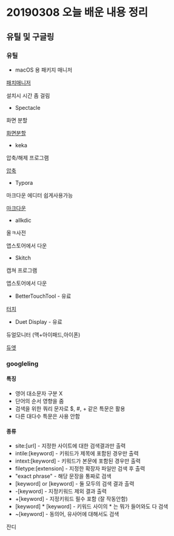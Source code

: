 # 20190308 오늘 배운 내용 정리 

## 유틸 및 구글링

### 유틸 

* macOS 용 패키지 매니저

[패치매니저](https://brew.sh)

설치시 시간 좀 걸림


* Spectacle

화면 분할 

[화면분할](https://www.spectacleapp.com)


* keka

압축/해제 프로그램

[압축](https://www.keka.io/en/)


* Typora

마크다운 에디터 쉽게사용가능

[마크다운](https://typora.io/)


* allkdic

올ㅋ사전 

앱스토어에서 다운


* Skitch

캡쳐 프로그램

앱스토어에서 다운


* BetterTouchTool - 유료

[터치](https://folivora.ai)


* Duet Display - 유료

듀얼모니터 (맥+아이패드,아이폰)

[듀엣](https://www.duetdisplay.com/kr/)

### googleling

#### 특징
* 영어 대소문자 구분 X
* 단어의 순서 영향을 줌
* 검색을 위한 쿼리 문자로 $, #, + 같은 특문은 활용
* 다른 대다수 특문은 사용 안함


#### 종류

* site:[url] - 지정한 사이트에 대한 검색결과만 출력
* intile:[keyword] - 키워드가 제목에 포함된 경우만 출력
* intext:[keyword] - 키워드가 본문에 포함된 경우만 출력
* filetype:[extension] - 지정한 확장자 파일만 검색 후 출력
* "exact phrase" - 해당 문장을 통짜로 검색
* [keyword] or [keyword] - 둘 모두의 검색 결과 출력
* -[keyword] - 지정키워드 제외 결과 출력
* +[keyword] - 지정키워드 필수 포함 (잘 작동안함)
* [keyword] * [keyword] - 키워드 사이의 * 는 뭐가 들어와도 다 검색
* ~[keyword] - 동의어, 유사어에 대해서도 검색

잔디
